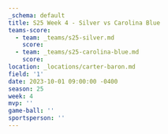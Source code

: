 ```yaml
---
_schema: default
title: S25 Week 4 - Silver vs Carolina Blue
teams-score:
  - team: _teams/s25-silver.md
    score:
  - team: _teams/s25-carolina-blue.md
    score:
location: _locations/carter-baron.md
field: '1'
date: 2023-10-01 09:00:00 -0400
season: 25
week: 4
mvp: ''
game-ball: ''
sportsperson: ''
---
```

